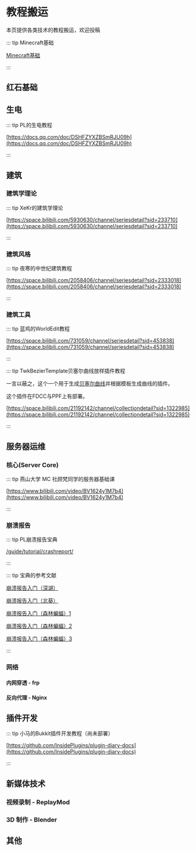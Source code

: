 # 教程搬运

本页提供各类技术的教程搬运，欢迎投稿

::: tip Minecraft基础

[Minecraft基础](/guide/tutorial/basic)

:::


## 红石基础

## 生电

::: tip PL的生电教程

[https://docs.qq.com/doc/DSHFZYXZBSmRJU09h](https://docs.qq.com/doc/DSHFZYXZBSmRJU09h)

:::

## 建筑

### 建筑学理论

::: tip XeKr的建筑学理论

[https://space.bilibili.com/5930630/channel/seriesdetail?sid=233710](https://space.bilibili.com/5930630/channel/seriesdetail?sid=233710)

:::

### 建筑风格

::: tip 夜寒的中世纪建筑教程

[https://space.bilibili.com/2058406/channel/seriesdetail?sid=2333018](https://space.bilibili.com/2058406/channel/seriesdetail?sid=2333018)

:::

### 建筑工具

::: tip 蓝鸡的WorldEdit教程

[https://space.bilibili.com/731059/channel/seriesdetail?sid=453838](https://space.bilibili.com/731059/channel/seriesdetail?sid=453838)

:::

::: tip TwkBezierTemplate贝塞尔曲线放样插件教程

一言以蔽之，这个一个用于生成[贝塞尔曲线](https://zhuanlan.zhihu.com/p/344934774)并根据模板生成曲线的插件。

这个插件在FDCC与PPF上有部署。

[https://space.bilibili.com/21192142/channel/collectiondetail?sid=1322985](https://space.bilibili.com/21192142/channel/collectiondetail?sid=1322985)

:::

## 服务器运维

### 核心(Server Core)

::: tip 燕山大学 MC 社顾梵同学的服务器基础课

[https://www.bilibili.com/video/BV1624y1M7b4](https://www.bilibili.com/video/BV1624y1M7b4)

:::

### 崩溃报告

::: tip PL崩溃报告宝典

[/guide/tutorial/crashreport/](/guide/tutorial/crashreport/)

:::

::: tip 宝典的参考文献 

[崩溃报告入门（深湖）](https://www.bilibili.com/read/cv9506774)

[崩溃报告入门（北葵）](https://www.bilibili.com/read/readlist/rl336711)

[崩溃报告入门（森林蝙蝠）1](https://www.bilibili.com/read/cv26220)

[崩溃报告入门（森林蝙蝠）2](https://www.bilibili.com/read/cv27080)

[崩溃报告入门（森林蝙蝠）3](https://www.bilibili.com/read/cv35870)

:::

### 网络

#### 内网穿透 - frp

#### 反向代理 - Nginx

## 插件开发

::: tip 小马的Bukkit插件开发教程（尚未部署）

[https://github.com/InsidePlugins/plugin-diary-docs](https://github.com/InsidePlugins/plugin-diary-docs)

:::

## 新媒体技术

### 视频录制 - ReplayMod

### 3D 制作 - Blender

## 其他
